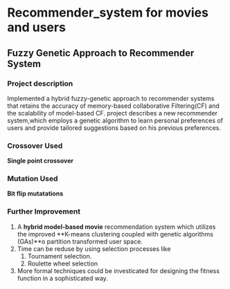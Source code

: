 # Recommender_system for movies and users

## Fuzzy Genetic Approach to Recommender System

### Project description
Implemented a hybrid fuzzy-genetic approach to recommender systems that retains the accuracy of memory-based collaborative Filtering(CF) and the scalability of model-based CF. project describes a new recommender system,which employs a genetic algorithm to learn personal preferences of users and provide tailored suggestions based on his previous preferences. 

### Crossover Used
**Single point crossover**

### Mutation Used
**Bit flip mutatations**

### Further Improvement
1. A **hybrid model-based movie** recommendation system which utilizes the improved **K-means clustering coupled with genetic algorithms (GAs)**o partition transformed user space.
2. Time can be reduse by using selection processes like 
   1. Tournament selection.
   2. Roulette wheel selection
3. More formal techniques could be investicated for designing the fitness function in a sophisticated way.

